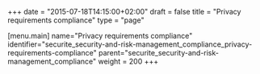 +++
date = "2015-07-18T14:15:00+02:00"
draft = false
title = "Privacy requirements compliance"
type = "page"

[menu.main]
name="Privacy requirements compliance"
identifier="securite_security-and-risk-management_compliance_privacy-requirements-compliance"
parent="securite_security-and-risk-management_compliance"
weight = 200
+++